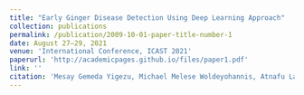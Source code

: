 ```yaml
---
title: "Early Ginger Disease Detection Using Deep Learning Approach"
collection: publications
permalink: /publication/2009-10-01-paper-title-number-1
date: August 27–29, 2021
venue: 'International Conference, ICAST 2021'
paperurl: 'http://academicpages.github.io/files/paper1.pdf'
link: ''
citation: 'Mesay Gemeda Yigezu, Michael Melese Woldeyohannis, Atnafu Lambebo Tonja. 2021. &quot;Early Ginger Disease Detection Using Deep Learning Approach.&quot; <i>Advances of Science and Technology: 9th EAI International Conference, ICAST 2021,Springer International Publishing, 2022.</i>'
---
```

